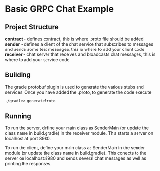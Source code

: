 # Basic GRPC Chat Example

## Project Structure

**contract** - defines contract, this is where .proto file should be added
**sender** - defines a client of the chat service that subscribes to messages and sends some test messages, this is where to add your client code
**receiver** - chat server that receives and broadcasts chat messages, this is where to add your service code

## Building

The gradle protobuf plugin is used to generate the various stubs and services. Once you have added the .proto, to generate the code execute

```shell
./gradlew generateProto
```

## Running

To run the server, define your main class as SenderMain (or update the class name in build.gradle) in the receiver module. This starts a server on localhost at port 8980.

To run the client, define your main class as SenderMain in the sender module (or update the class name in build.gradle). This conects to the server on localhost:8980 and sends several chat 
messages as well as printing the responses.
